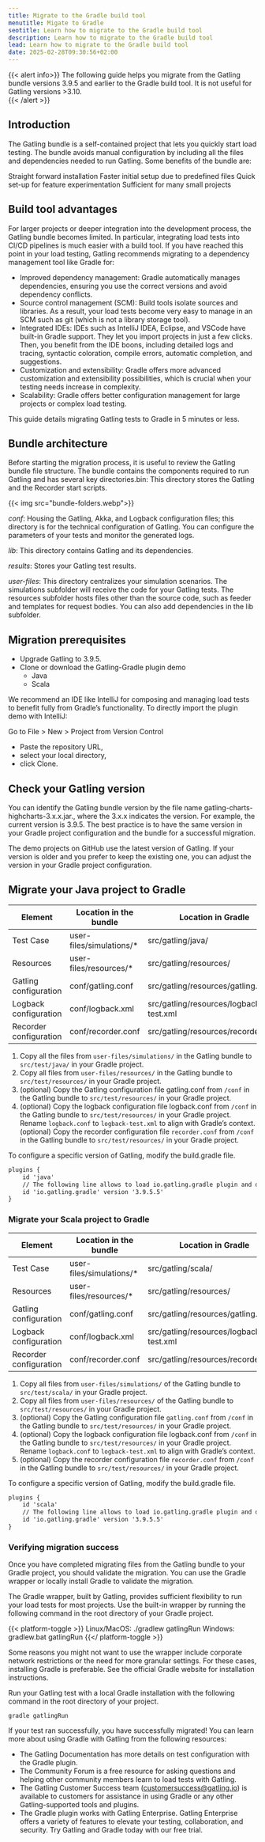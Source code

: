 ```yaml
---
title: Migrate to the Gradle build tool
menutitle: Migate to Gradle
seotitle: Learn how to migrate to the Gradle build tool
description: Learn how to migrate to the Gradle build tool
lead: Learn how to migrate to the Gradle build tool
date: 2025-02-28T09:30:56+02:00
---
```


{{< alert info>}}
The following guide helps you migrate from the Gatling bundle versions 3.9.5 and earlier to the Gradle build tool. It is not useful for Gatling versions >3.10.   
{{< /alert >}}

## Introduction

The Gatling bundle is a self-contained project that lets you quickly start load testing. The bundle avoids manual configuration by including all the files and dependencies needed to run Gatling. Some benefits of the bundle are:

Straight forward installation
Faster initial setup due to predefined files
Quick set-up for feature experimentation
Sufficient for many small projects

## Build tool advantages 

For larger projects or deeper integration into the development process, the Gatling bundle becomes limited. In particular, integrating load tests into CI/CD pipelines is much easier with a build tool. If you have reached this point in your load testing, Gatling recommends migrating to a dependency management tool like Gradle for:

- Improved dependency management: Gradle automatically manages dependencies, ensuring you use the correct versions and avoid dependency conflicts.
- Source control management (SCM): Build tools isolate sources and libraries. As a result, your load tests become very easy to manage in an SCM such as git (which is not a library storage tool).
- Integrated IDEs: IDEs such as IntelliJ IDEA, Eclipse, and VSCode have built-in Gradle support. They let you import projects in just a few clicks. Then, you benefit from the IDE boons, including detailed logs and tracing, syntactic coloration, compile errors, automatic completion, and suggestions.
- Customization and extensibility: Gradle offers more advanced customization and extensibility possibilities, which is crucial when your testing needs increase in complexity.
- Scalability: Gradle offers better configuration management for large projects or complex load testing.

This guide details migrating Gatling tests to Gradle in 5 minutes or less.

## Bundle architecture

Before starting the migration process, it is useful to review the Gatling bundle file structure. The bundle contains the components required to run Gatling and has several key directories.bin: This directory stores the Gatling and the Recorder start scripts.

{{< img src="bundle-folders.webp">}}

_conf_: Housing the Gatling, Akka, and Logback configuration files; this directory is for the technical configuration of Gatling. You can configure the parameters of your tests and monitor the generated logs.

_lib_: This directory contains Gatling and its dependencies.

_results_: Stores your Gatling test results.

_user-files_: This directory centralizes your simulation scenarios. The simulations subfolder will receive the code for your Gatling tests. The resources subfolder hosts files other than the source code, such as feeder and templates for request bodies. You can also add dependencies in the lib subfolder.

## Migration prerequisites

- Upgrade Gatling to 3.9.5.
- Clone or download the Gatling-Gradle plugin demo
  - Java
  - Scala <!--add links-->

We recommend an IDE like IntelliJ for composing and managing load tests to benefit fully from Gradle’s functionality. To directly import the plugin demo with IntelliJ:

Go to File > New > Project from Version Control

<!--insert image-->

- Paste the repository URL,
- select your local directory,
- click Clone.

<!--insert image-->

## Check your Gatling version

You can identify the Gatling bundle version by the file name gatling-charts-highcharts-3.x.x.jar., where the 3.x.x indicates the version. For example, the current version is 3.9.5. The best practice is to have the same version in your Gradle project configuration and the bundle for a successful migration.

The demo projects on GitHub use the latest version of Gatling. If your version is older and you prefer to keep the existing one, you can adjust the version in your Gradle project configuration.

## Migrate your Java project to Gradle

| Element                | Location in the bundle   | Location in Gradle                     | Mandatory |
|------------------------|--------------------------|----------------------------------------|-----------|
| Test Case              | user-files/simulations/* | src/gatling/java/                      | Yes       |
| Resources              | user-files/resources/*   | src/gatling/resources/                 | Yes       |
| Gatling configuration  | conf/gatling.conf        | src/gatling/resources/gatling.conf     | No        |
| Logback configuration  | conf/logback.xml         | src/gatling/resources/logback-test.xml | No        |
| Recorder configuration | conf/recorder.conf       | src/gatling/resources/recorder.conf    | No        |

1. Copy all the files from `user-files/simulations/` in the Gatling bundle to `src/test/java/` in your Gradle project.
2. Copy all files from `user-files/resources/` in the Gatling bundle to `src/test/resources/` in your Gradle project.
3. (optional) Copy the Gatling configuration file gatling.conf from `/conf` in the Gatling bundle to `src/test/resources/` in your Gradle project.
4. (optional) Copy the logback configuration file logback.conf from `/conf` in the Gatling bundle to `src/test/resources/` in your Gradle project. Rename `logback.conf` to `logback-test.xml` to align with Gradle’s context.
(optional) Copy the recorder configuration file `recorder.conf` from `/conf` in the Gatling bundle to `src/test/resources/` in your Gradle project.

To configure a specific version of Gatling, modify the build.gradle file.

```xml
plugins {
    id 'java'
    // The following line allows to load io.gatling.gradle plugin and directly apply it
    id 'io.gatling.gradle' version '3.9.5.5'
}
```

### Migrate your Scala project to Gradle

| Element                | Location in the bundle   | Location in Gradle                     | Mandatory |
|------------------------|--------------------------|----------------------------------------|-----------|
| Test Case              | user-files/simulations/* | src/gatling/scala/                     | Yes       |
| Resources              | user-files/resources/*   | src/gatling/resources/                 | Yes       |
| Gatling configuration  | conf/gatling.conf        | src/gatling/resources/gatling.conf     | No        |
| Logback configuration  | conf/logback.xml         | src/gatling/resources/logback-test.xml | No        |
| Recorder configuration | conf/recorder.conf       | src/gatling/resources/recorder.conf    | No        |

1. Copy all files from `user-files/simulations/` of the Gatling bundle to `src/test/scala/` in your Gradle project.
2. Copy all files from `user-files/resources/` of the Gatling bundle to `src/test/resources/` in your Gradle project.
3. (optional) Copy the Gatling configuration file `gatling.conf` from `/conf` in the Gatling bundle to `src/test/resources/` in your Gradle project.
4. (optional) Copy the logback configuration file logback.conf from `/conf` in the Gatling bundle to `src/test/resources/` in your Gradle project. Rename `logback.conf` to `logback-test.xml` to align with Gradle’s context.
5. (optional) Copy the recorder configuration file `recorder.conf` from `/conf` in the Gatling bundle to `src/test/resources/` in your Gradle project.
 

To configure a specific version of Gatling, modify the build.gradle file.

```xml
plugins {
    id 'scala'
    // The following line allows to load io.gatling.gradle plugin and directly apply it
    id 'io.gatling.gradle' version '3.9.5.5'
}
```

### Verifying migration success

Once you have completed migrating files from the Gatling bundle to your Gradle project, you should validate the migration. You can use the Gradle wrapper or locally install Gradle to validate the migration.

The Gradle wrapper, built by Gatling, provides sufficient flexibility to run your load tests for most projects. Use the built-in wrapper by running the following command in the root directory of your Gradle project.

{{< platform-toggle >}}
Linux/MacOS: ./gradlew gatlingRun
Windows: gradlew.bat gatlingRun
{{</ platform-toggle >}}

Some reasons you might not want to use the wrapper include corporate network restrictions or the need for more granular settings. For these cases, installing Gradle is preferable. See the official Gradle website for installation instructions.

Run your Gatling test with a local Gradle installation with the following command in the root directory of your project.

```console
gradle gatlingRun
```
If your test ran successfully, you have successfully migrated! You can learn more about using Gradle with Gatling from the following resources:

<!-- add links-->
- The Gatling Documentation has more details on test configuration with the Gradle plugin.
- The Community Forum is a free resource for asking questions and helping other community members learn to load tests with Gatling.
- The Gatling Customer Success team (customersuccess@gatling.io) is available to customers for assistance in using Gradle or any other Gatling-supported tools and plugins.
- The Gradle plugin works with Gatling Enterprise. Gatling Enterprise offers a variety of features to elevate your testing, collaboration, and security. Try Gatling and Gradle today with our free trial.
